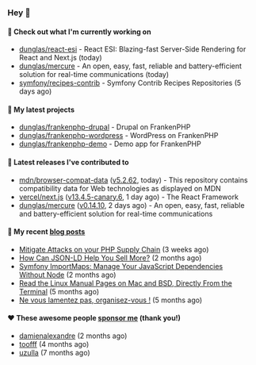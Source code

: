 ### Hey 👋

#### 👷 Check out what I'm currently working on

- [dunglas/react-esi](https://github.com/dunglas/react-esi) - React ESI: Blazing-fast Server-Side Rendering for React and Next.js (today)
- [dunglas/mercure](https://github.com/dunglas/mercure) - An open, easy, fast, reliable and battery-efficient solution for real-time communications (today)
- [symfony/recipes-contrib](https://github.com/symfony/recipes-contrib) - Symfony Contrib Recipes Repositories (5 days ago)

#### 🌱 My latest projects

- [dunglas/frankenphp-drupal](https://github.com/dunglas/frankenphp-drupal) - Drupal on FrankenPHP
- [dunglas/frankenphp-wordpress](https://github.com/dunglas/frankenphp-wordpress) - WordPress on FrankenPHP
- [dunglas/frankenphp-demo](https://github.com/dunglas/frankenphp-demo) - Demo app for FrankenPHP

#### 🔭 Latest releases I've contributed to

- [mdn/browser-compat-data](https://github.com/mdn/browser-compat-data) ([v5.2.62](https://github.com/mdn/browser-compat-data/releases/tag/v5.2.62), today) - This repository contains compatibility data for Web technologies as displayed on MDN
- [vercel/next.js](https://github.com/vercel/next.js) ([v13.4.5-canary.6](https://github.com/vercel/next.js/releases/tag/v13.4.5-canary.6), 1 day ago) - The React Framework
- [dunglas/mercure](https://github.com/dunglas/mercure) ([v0.14.10](https://github.com/dunglas/mercure/releases/tag/v0.14.10), 2 days ago) - An open, easy, fast, reliable and battery-efficient solution for real-time communications

#### 📜 My recent [blog posts](https://dunglas.fr)

- [Mitigate Attacks on your PHP Supply Chain](https://dunglas.dev/2023/05/mitigate-attacks-on-your-php-supply-chain/) (3 weeks ago)
- [How Can JSON-LD Help You Sell More?](https://dunglas.dev/2023/04/how-can-json-ld-help-you-sell-more/) (2 months ago)
- [Symfony ImportMaps: Manage Your JavaScript Dependencies Without Node](https://dunglas.dev/2023/03/symfony-importmaps-manage-your-javascript-dependencies-without-node/) (2 months ago)
- [Read the Linux Manual Pages on Mac and BSD, Directly From the Terminal](https://dunglas.dev/2022/12/read-the-linux-manual-pages-on-mac-and-bsd-directly-from-the-terminal/) (5 months ago)
- [Ne vous lamentez pas, organisez-vous !](https://dunglas.dev/2022/12/ne-vous-lamentez-pas-organisez-vous/) (5 months ago)

#### ❤️ These awesome people [sponsor me](https://github.com/sponsors/dunglas) (thank you!)

- [damienalexandre](https://github.com/damienalexandre) (2 months ago)
- [toofff](https://github.com/toofff) (4 months ago)
- [uzulla](https://github.com/uzulla) (7 months ago)
